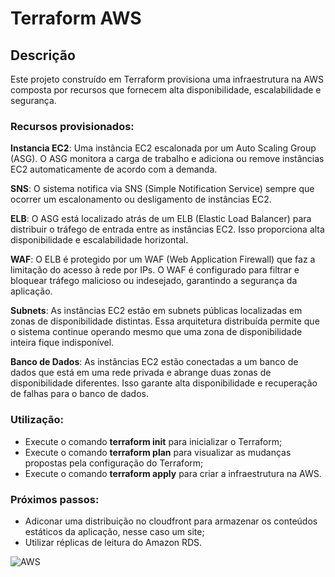 # Terraform AWS


## Descrição
Este projeto construído em Terraform provisiona uma infraestrutura na AWS composta por recursos que fornecem alta disponibilidade, escalabilidade e segurança.

### Recursos provisionados:
**Instancia EC2**: Uma instância EC2 escalonada por um Auto Scaling Group (ASG). O ASG monitora a carga de trabalho e adiciona ou remove instâncias EC2 automaticamente de acordo com a demanda.

**SNS**: O sistema notifica via SNS (Simple Notification Service) sempre que ocorrer um escalonamento ou desligamento de instâncias EC2.

**ELB**: O ASG está localizado atrás de um ELB (Elastic Load Balancer) para distribuir o tráfego de entrada entre as instâncias EC2. Isso proporciona alta disponibilidade e escalabilidade horizontal.

**WAF**: O ELB é protegido por um WAF (Web Application Firewall) que faz a limitação do acesso à rede por IPs. O WAF é configurado para filtrar e bloquear tráfego malicioso ou indesejado, garantindo a segurança da aplicação.

**Subnets**: As instâncias EC2 estão em subnets públicas localizadas em zonas de disponibilidade distintas. Essa arquitetura distribuída permite que o sistema continue operando mesmo que uma zona de disponibilidade inteira fique indisponível.

**Banco de Dados**: As instâncias EC2 estão conectadas a um banco de dados que está em uma rede privada e abrange duas zonas de disponibilidade diferentes. Isso garante alta disponibilidade e recuperação de falhas para o banco de dados.

### Utilização:
* Execute o comando **terraform init** para inicializar o Terraform;
* Execute o comando **terraform plan** para visualizar as mudanças propostas pela configuração do Terraform;
* Execute o comando **terraform apply** para criar a infraestrutura na AWS.

### Próximos passos:
* Adiconar uma distribuição no cloudfront para armazenar os conteúdos estáticos da aplicação, nesse caso um site;
* Utilizar réplicas de leitura do Amazon RDS.

![AWS](https://ibb.co/Dty3DCH)
